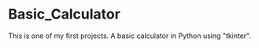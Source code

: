 # Basic_Calculator
This is one of my first projects. 
A basic calculator in Python using "tkinter".

